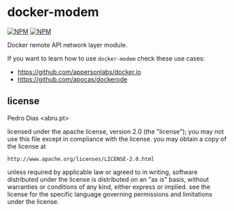 docker-modem
============

[![NPM](https://nodei.co/npm/docker-modem.png?downloads=true&downloadRank=true)](https://nodei.co/npm/docker-modem/)
[![NPM](https://nodei.co/npm-dl/docker-modem.png?months=6&height=3)](https://nodei.co/npm/docker-modem/)

Docker remote API network layer module.

If you want to learn how to use `docker-modem` check these use cases:
* https://github.com/appersonlabs/docker.io
* https://github.com/apocas/dockerode

## license

Pedro Dias <abru.pt>

licensed under the apache license, version 2.0 (the "license");
you may not use this file except in compliance with the license.
you may obtain a copy of the license at

    http://www.apache.org/licenses/LICENSE-2.0.html

unless required by applicable law or agreed to in writing, software
distributed under the license is distributed on an "as is" basis,
without warranties or conditions of any kind, either express or implied.
see the license for the specific language governing permissions and
limitations under the license.
